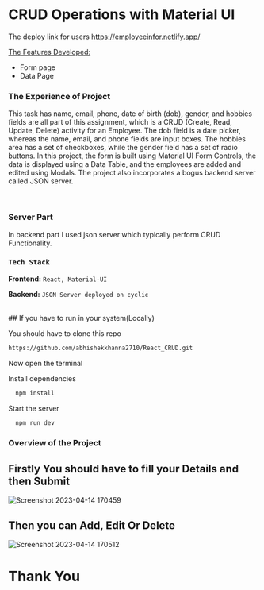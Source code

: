 # CRUD Operations with Material UI

The deploy link for users https://employeeinfor.netlify.app/ 

 <ins>The Features Developed: </ins>

 <ul>
   <li>Form page  </li>
   <li>Data Page</li>
 </ul>

### The Experience of Project

This task has name, email, phone, date of birth (dob), gender, and hobbies fields are all part of this assignment, which is a CRUD (Create, Read, Update, Delete) activity for an Employee. The dob field is a date picker, whereas the name, email, and phone fields are input boxes. The hobbies area has a set of checkboxes, while the gender field has a set of radio buttons.
In this project, the form is built using Material UI Form Controls, the data is displayed using a Data Table, and the employees are added and edited using Modals. The project also incorporates a bogus backend server called JSON server.


<br />

### Server Part
In backend part I used json server which typically perform CRUD Functionality.
<br />

### `Tech Stack`

**Frontend:** `React, Material-UI` 

**Backend:** `JSON Server deployed on cyclic`

<br />
## If you have to run in your system(Locally)

You should have to clone this repo 

```bash
https://github.com/abhishekkhanna2710/React_CRUD.git
```

Now open the terminal

Install dependencies

```bash
  npm install
```

Start the server

```bash
  npm run dev
```
### Overview of the Project


<h2>Firstly You should have to fill your Details and then Submit</h2>

![Screenshot 2023-04-14 170459](https://user-images.githubusercontent.com/113687128/232033284-4fc97e6e-858c-4904-88fa-ef89082faeab.png)

<h2>Then you can Add, Edit Or Delete</h2>

![Screenshot 2023-04-14 170512](https://user-images.githubusercontent.com/113687128/232033395-3532b059-0687-4449-90a3-8b5c1939a9e2.png)



<h1>Thank You</h1>
